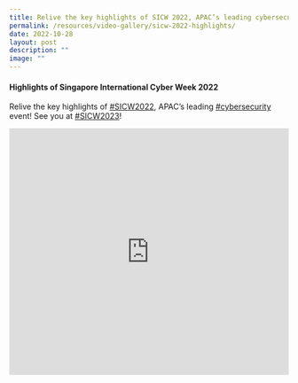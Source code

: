 ```yaml
---
title: Relive the key highlights of SICW 2022, APAC’s leading cybersecurity event
permalink: /resources/video-gallery/sicw-2022-highlights/
date: 2022-10-28
layout: post
description: ""
image: ""
---
```

#### **Highlights of Singapore International Cyber Week 2022**

Relive the key highlights of [#SICW2022](https://www.youtube.com/hashtag/sicw2022), APAC’s leading [#cybersecurity](https://www.youtube.com/hashtag/cybersecurity) event! See you at [#SICW2023](https://www.youtube.com/hashtag/sicw2023)!

<iframe allowfullscreen="" allow="accelerometer; autoplay; clipboard-write; encrypted-media; gyroscope; picture-in-picture; web-share" frameborder="0" title="YouTube video player" src="https://www.youtube.com/embed/k16svvZ5CnQ" width="100%" height="445"></iframe>
